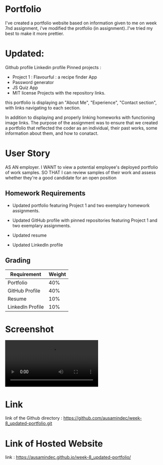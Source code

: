# Portfolio
I've created a portfolio website based on information given to me on week 7nd assignment, i've modified the protfolio
(in assignment)..I've tried my best to make it more prettier.

# Updated:
Github profile
Linkedin profile
Pinned projects : 
- Project 1 : Flavourful : a recipe finder App
- Password generator
- JS Quiz App
- MIT license
Projects with the repository links.


this portfolio is displaying an "About Me", "Experience", "Contact section", with links navigating to each section. 

In addition to displaying and properly linking homeworks with functioning image links. The purpose of the assignment was to ensure that we created a portfolio that reflected the coder as an individual, their past works, some information about them, and how to conatact.

# User Story

AS AN employer. I WANT to view a potential employee's deployed portfolio of work samples. SO THAT I can review samples of their work and assess whether they're a good candidate for an open position

## Homework Requirements

* Updated portfolio featuring Project 1 and two exemplary homework assignments.

* Updated GitHub profile with pinned repositories featuring Project 1 and two exemplary assignments.

* Updated resume

* Updated LinkedIn profile

## Grading

| Requirement      | Weight |
| ---------------- | ------ |
| Portfolio        | 40%    |
| GitHub Profile   | 40%    |
| Resume           | 10%    |
| LinkedIn Profile | 10%    |


# Screenshot
![Screenshot](./assests/images/Video%20Walkthough%20Personal%20Portfolio.mov)

# Link
link of the Github directory : https://github.com/ausamindec/week-8_updated-portfolio.git

# Link of Hosted Website
link : https://ausamindec.github.io/week-8_updated-portfolio/
